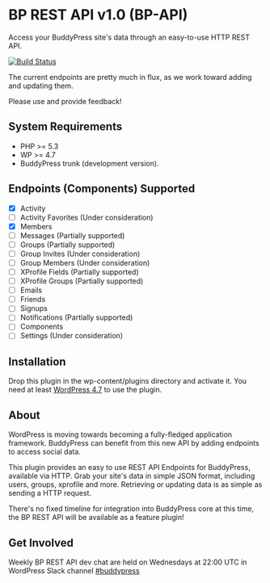 # BP REST API v1.0 (BP-API)

Access your BuddyPress site's data through an easy-to-use HTTP REST API.

[![Build Status](https://travis-ci.org/buddypress/BP-REST.svg?branch=master)](https://travis-ci.org/buddypress/BP-REST)

The current endpoints are pretty much in flux, as we work toward adding and updating them.

Please use and provide feedback!

## System Requirements

* PHP >= 5.3
* WP >= 4.7
* BuddyPress trunk (development version).

## Endpoints (Components) Supported

- [x] Activity
- [ ] Activity Favorites (Under consideration)
- [x] Members
- [ ] Messages (Partially supported)
- [ ] Groups (Partially supported)
- [ ] Group Invites (Under consideration)
- [ ] Group Members (Under consideration)
- [ ] XProfile Fields (Partially supported)
- [ ] XProfile Groups (Partially supported)
- [ ] Emails
- [ ] Friends
- [ ] Signups
- [ ] Notifications (Partially supported)
- [ ] Components
- [ ] Settings (Under consideration)

## Installation

Drop this plugin in the wp-content/plugins directory and activate it. You need at least [WordPress 4.7](https://wordpress.org/download/) to use the plugin.

## About

WordPress is moving towards becoming a fully-fledged application framework. BuddyPress can benefit from this new API by adding endpoints to access social data.

This plugin provides an easy to use REST API Endpoints for BuddyPress, available via HTTP. Grab your
site's data in simple JSON format, including users, groups, xprofile and more.
Retrieving or updating data is as simple as sending a HTTP request.

There's no fixed timeline for integration into BuddyPress core at this time, the BP REST API will be available as a feature plugin!

## Get Involved

Weekly BP REST API dev chat are held on Wednesdays at 22:00 UTC in WordPress Slack channel [#buddypress](https://wordpress.slack.com/archives/buddypress)
